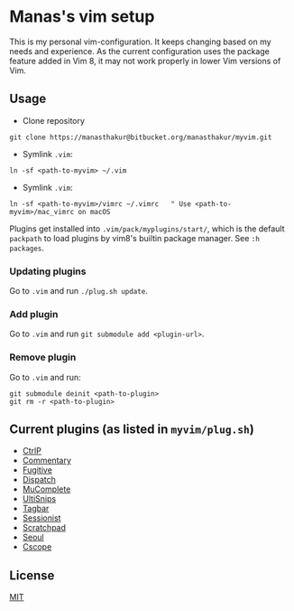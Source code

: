 # Manas's vim setup

This is my personal vim-configuration.
It keeps changing based on my needs and experience.
As the current configuration uses the package feature added in Vim 8, it may not
work properly in lower Vim versions of Vim.

## Usage

- Clone repository
```
git clone https://manasthakur@bitbucket.org/manasthakur/myvim.git
```

- Symlink `.vim`:
```
ln -sf <path-to-myvim> ~/.vim
```

- Symlink `.vim`:
```
ln -sf <path-to-myvim>/vimrc ~/.vimrc	" Use <path-to-myvim>/mac_vimrc on macOS
```

Plugins get installed into `.vim/pack/myplugins/start/`, which is the default
`packpath` to load plugins by vim8's builtin package manager. See `:h packages`.

### Updating plugins

Go to `.vim` and run `./plug.sh update`.

### Add plugin

Go to `.vim` and run `git submodule add <plugin-url>`.

### Remove plugin

Go to `.vim` and run:
```
git submodule deinit <path-to-plugin>
git rm -r <path-to-plugin>
```

## Current plugins (as listed in `myvim/plug.sh`)

* [CtrlP](https://github.com/ctrlpvim/ctrlp.vim)
* [Commentary](https://github.com/tpope/vim-commentary)
* [Fugitive](https://github.com/tpope/vim-fugitive)
* [Dispatch](https://github.com/tpope/vim-dispatch)
* [MuComplete](https://github.com/lifepillar/vim-mucomplete)
* [UltiSnips](https://github.com/SirVer/ultisnips)
* [Tagbar](https://github.com/majutsushi/tagbar)
* [Sessionist](https://github.com/manasthakur/vim-sessionist)
* [Scratchpad](https://github.com/manasthakur/vim-scratchpad)
* [Seoul](https://github.com/manasthakur/vim-seoul)
* [Cscope](http://cscope.sourceforge.net/cscope_maps.vim)

## License

[MIT](LICENSE)

